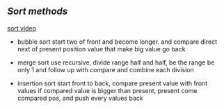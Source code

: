 ## **_Sort methods_**

[sort video](https://www.youtube.com/watch?v=kPRA0W1kECg)

- bubble sort
  start two of front and become longer.
  and compare direct next of present position value that make big value go back

- merge sort
  use recursive, divide range half and half, be the range be only 1
  and follow up with compare and combine each division

- insertion sort
  start front to back, compare present value with front values
  if compared value is bigger than present, present come compared pos, and push every values back
